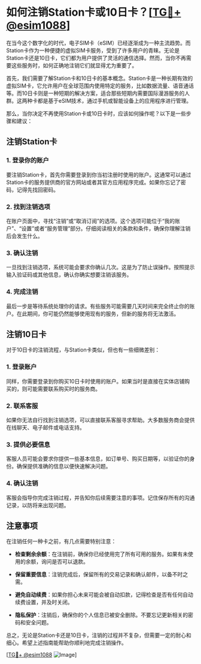 # 如何注销Station卡或10日卡？[[TG💪+ @esim1088](https://t.me/s/esim1088)]

在当今这个数字化的时代，电子SIM卡（eSIM）已经逐渐成为一种主流趋势。而Station卡作为一种便捷的虚拟SIM卡服务，受到了许多用户的青睐。无论是Station卡还是10日卡，它们都为用户提供了灵活的通信选择。然而，当你不再需要这些服务时，如何正确地注销它们就显得尤为重要了。

首先，我们需要了解Station卡和10日卡的基本概念。Station卡是一种长期有效的虚拟SIM卡，它允许用户在全球范围内使用特定的服务，比如数据流量、语音通话等。而10日卡则是一种短期的解决方案，适合那些短期内需要国际漫游服务的人群。这两种卡都是基于eSIM技术，通过手机或智能设备上的应用程序进行管理。

那么，当你决定不再使用Station卡或10日卡时，应该如何操作呢？以下是一些步骤和建议：

## 注销Station卡

### 1. 登录你的账户
要注销Station卡，首先你需要登录到你当初注册时使用的账户。这通常可以通过Station卡的服务提供商的官方网站或者其官方应用程序完成。如果你忘记了密码，记得先找回密码。

### 2. 找到注销选项
在账户页面中，寻找“注销”或“取消订阅”的选项。这个选项可能位于“我的账户”、“设置”或者“服务管理”部分。仔细阅读相关的条款和条件，确保你理解注销后会发生什么。

### 3. 确认注销
一旦找到注销选项，系统可能会要求你确认几次。这是为了防止误操作。按照提示输入验证码或其他信息，确认你确实想要注销该服务。

### 4. 完成注销
最后一步是等待系统处理你的请求。有些服务可能需要几天时间来完全终止你的账户。在此期间，你可能仍然能够使用现有的服务，但新的服务将无法激活。

## 注销10日卡

对于10日卡的注销流程，与Station卡类似，但也有一些细微差别：

### 1. 登录账户
同样，你需要登录到你购买10日卡时使用的账户。如果当时是直接在实体店铺购买的，则可能需要联系购买时的服务商。

### 2. 联系客服
如果你无法自行找到注销选项，可以直接联系客服寻求帮助。大多数服务商会提供在线聊天、电子邮件或电话支持。

### 3. 提供必要信息
客服人员可能会要求你提供一些基本信息，如订单号、购买日期等，以验证你的身份。确保提供准确的信息以便快速解决问题。

### 4. 确认注销
客服会指导你完成注销过程，并告知你后续需要注意的事项。记住保存所有的沟通记录，以防将来出现问题。

## 注意事项

在注销任何一种卡之前，有几点需要特别注意：

- **检查剩余余额**：在注销前，确保你已经使用完了所有可用的服务。如果有未使用的余额，询问是否可以退款。
  
- **保留重要信息**：注销完成后，保留所有的交易记录和确认邮件，以备不时之需。

- **避免自动续费**：如果你担心未来可能会被自动扣款，记得检查是否有任何自动续费设置，并及时关闭。

- **隐私保护**：注销后，确保你的个人信息已被安全删除。不要忘记更新相关的密码和安全问题。

总之，无论是Station卡还是10日卡，注销的过程并不复杂，但需要一定的耐心和细心。希望上述指南能帮助你顺利地完成注销操作。

[[TG💪+ @esim1088](https://t.me/s/esim1088) ![Image](https://i.postimg.cc/4NQfJmqS/Snipaste-2025-05-13-00-14-12.png)]